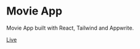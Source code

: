 # Movie App

Movie App built with React, Tailwind and Appwrite.

[Live](https://movie-app-xj9n.onrender.com/)
